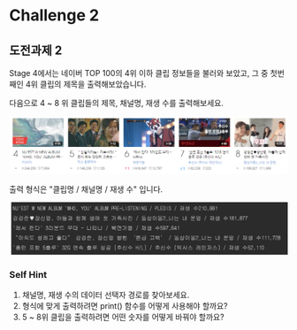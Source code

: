 # Challenge 2

## 도전과제 2

Stage 4에서는 네이버 TOP 100의 4위 이하 클립 정보들을 불러와 보았고, 그 중 첫번째인 4위 클립의 제목을 출력해보았습니다.

다음으로 4 ~ 8 위 클립들의 제목, 채널명, 재생 수를 출력해보세요.

![](../../.gitbook/assets/image%20%2879%29.png)

출력 형식은 "클립명 / 채널명 / 재생 수" 입니다.

![2018&#xB144; 6&#xC6D4; 19&#xC77C;&#xC758; &#xACB0;&#xACFC;&#xB294; &#xC774;&#xB807;&#xC2B5;&#xB2C8;&#xB2E4;.](../../.gitbook/assets/image%20%2859%29.png)



### Self Hint

1. 채널명, 재생 수의 데이터 선택자 경로를 찾아보세요.
2. 형식에 맞게 출력하려면 print\(\) 함수를 어떻게 사용해야 할까요?
3. 5 ~ 8위 클립을 출력하려면 어떤 숫자를 어떻게 바꿔야 할까요?

